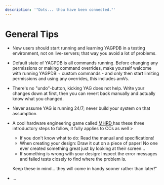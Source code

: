 ```yaml
---
description: '"Dots... thou have been connected."'
---
```


# General Tips

* New users should start running and learning YAGPDB in a testing environment, not on live-servers; that way you avoid a lot of problems.
* Default state of YAGPDB is all commands running. Before changing any permissions or making command overrides, make yourself welcome with running YAGPDB + custom commands - and only then start limiting permissions and using any overrides, this includes amVs.
* There's no "undo"-button, kicking YAG does not help. Write your changes down at first, then you can revert back manually and actually know what you changed.
* Never assume YAG is running 24/7; never build your system on that assumption.
* A cool hardware engineering game called [MHRD ](https://www.indiedb.com/games/mhrd)has these three introductory steps to follow, it fully applies to CCs as well &gt; 

  * If you don't know what to do: Read the manual and specifications! 
  * When creating your design: Draw it out on a piece of paper! No one ever created something great just by looking at their screen... 
  * If something is wrong with your design: Inspect the error messages and failed tests closely to find where the problem is.

  Keep these in mind... they will come in handy sooner rather than later!"

* ...




